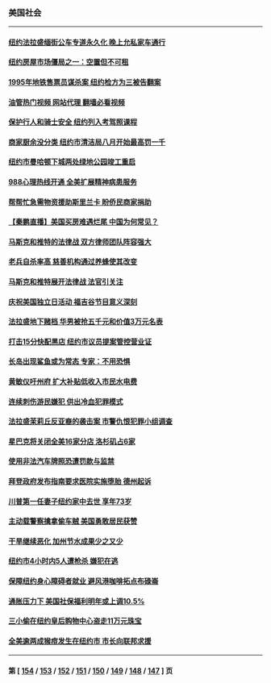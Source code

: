 ### 美国社会
---
#### [纽约法拉盛缅街公车专道永久化 晚上允私家车通行](../../pages/ncid1078160/n13782037.md?07162045) 
#### [纽约房屋市场僵局之一：空置但不可租](../../pages/ncid1078160/n13782060.md?07162045) 
#### [1995年地铁售票员谋杀案 纽约检方为三被告翻案](../../pages/ncid1078160/n13782062.md?07162045) 
#### [油管热门视频 网站代理 翻墙必看视频](http://209.222.30.114:81/youtube.html?07162045)
#### [保护行人和骑士安全 纽约列入考驾照课程](../../pages/ncid1078160/n13782059.md?07162045) 
#### [商家厨余没分类 纽约市清洁局八月开始最高罚一千](../../pages/ncid1078160/n13782072.md?07162045) 
#### [纽约市曼哈顿下城两处绿地公园竣工重启](../../pages/ncid1078160/n13782068.md?07162045) 
#### [988心理热线开通 全美扩展精神病患服务](../../pages/ncid1078160/n13781358.md?07162045) 
#### [帮帮忙急需物资援助斯里兰卡 盼侨民商家捐助](../../pages/ncid1078160/n13781916.md?07162045) 
#### [【秦鹏直播】美国买房难遇烂尾 中国为何常见？](../../pages/ncid1078160/n13781552.md?07162045) 
#### [马斯克和推特的法律战 双方律师团队阵容强大](../../pages/ncid1078160/n13781799.md?07162045) 
#### [老兵自杀率高 慈善机构通过养蜂使其改变](../../pages/ncid1078160/n13781619.md?07162045) 
#### [马斯克和推特展开法律战 法官引关注](../../pages/ncid1078160/n13781693.md?07162045) 
#### [庆祝美国独立日活动 福吉谷节目意义深刻](../../pages/ncid1078160/n13781771.md?07162045) 
#### [法拉盛地下赌档 华男被抢五千元和价值3万元名表](../../pages/ncid1078160/n13781285.md?07162045) 
#### [打击15分快配黑店 纽约市议员提案管控营业证](../../pages/ncid1078160/n13781312.md?07162045) 
#### [长岛出现鲨鱼或为常态 专家：不用恐惧](../../pages/ncid1078160/n13781257.md?07162045) 
#### [黄敏仪吁州府 扩大补贴低收入市民水电费](../../pages/ncid1078160/n13781258.md?07162045) 
#### [连续刺伤游民嫌犯 供出冷血犯罪模式](../../pages/ncid1078160/n13781279.md?07162045) 
#### [法拉盛茉莉丘反亚裔的袭击案 市警仇恨犯罪小组调查](../../pages/ncid1078160/n13781281.md?07162045) 
#### [星巴克将关闭全美16家分店 洛杉矶占6家](../../pages/ncid1078160/n13781254.md?07162045) 
#### [使用非法汽车牌照恐遭罚款与监禁](../../pages/ncid1078160/n13781178.md?07162045) 
#### [拜登政府发布指南要求医院实施堕胎 德州起诉](../../pages/ncid1078160/n13781062.md?07162045) 
#### [川普第一任妻子纽约家中去世 享年73岁](../../pages/ncid1078160/n13781069.md?07162045) 
#### [主动载警察擒拿偷车贼 美国勇敢居民获赞](../../pages/ncid1078160/n13780623.md?07162045) 
#### [干旱继续恶化 加州节水成果少之又少](../../pages/ncid1078160/n13780486.md?07162045) 
#### [纽约市4小时内5人遭枪杀 嫌犯在逃](../../pages/ncid1078160/n13780500.md?07162045) 
#### [保障纽约身心障碍者就业 避风港咖啡拓点布碌崙](../../pages/ncid1078160/n13780511.md?07162045) 
#### [通胀压力下 美国社保福利明年或上调10.5%](../../pages/ncid1078160/n13780399.md?07162045) 
#### [三小偷在纽约皇后购物中心盗走11万元珠宝](../../pages/ncid1078160/n13780502.md?07162045) 
#### [全美逾两成猴痘发生在纽约市 市长向联邦求援](../../pages/ncid1078160/n13780505.md?07162045) 

---
#### 第 [ [154](./154.md?07162045) / [153](./153.md?07162045) / [152](./152.md?07162045) / [151](./151.md?07162045) / [150](./150.md?07162045) / [149](./149.md?07162045) / [148](./148.md?07162045) / [147](./147.md?07162045) ] 页
